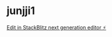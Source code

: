 # junjji1

[Edit in StackBlitz next generation editor ⚡️](https://stackblitz.com/~/github.com/yokaiman/junjji1)